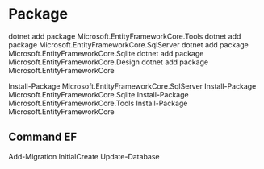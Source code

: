 # Package

dotnet add package Microsoft.EntityFrameworkCore.Tools
dotnet add package Microsoft.EntityFrameworkCore.SqlServer
dotnet add package Microsoft.EntityFrameworkCore.Sqlite
dotnet add package Microsoft.EntityFrameworkCore.Design
dotnet add package Microsoft.EntityFrameworkCore


Install-Package Microsoft.EntityFrameworkCore.SqlServer
Install-Package Microsoft.EntityFrameworkCore.Sqlite
Install-Package Microsoft.EntityFrameworkCore.Tools
Install-Package Microsoft.EntityFrameworkCore

## Command EF
Add-Migration InitialCreate
Update-Database
